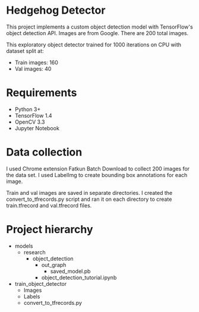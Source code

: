 # Hedgehog Detector

This project implements a custom object detection model with TensorFlow's object detection API. Images are from Google. There are 200 total images.

This exploratory object detector trained for 1000 iterations on CPU with dataset split at:

- Train images: 160
- Val images: 40

# Requirements

- Python 3+
- TensorFlow 1.4
- OpenCV 3.3
- Jupyter Notebook

# Data collection

I used Chrome extension Fatkun Batch Download to collect 200 images for the data set. I used LabelImg to create bounding box annotations for each image.

Train and val images are saved in separate directories. I created the convert_to_tfrecords.py script and ran it on each directory to create train.tfrecord and val.tfrecord files.

# Project hierarchy

+ models
   + research
      + object_detection
         + out_graph
             - saved_model.pb
         - object_detection_tutorial.ipynb
+ train_object_detector
   - Images
   - Labels
   - convert_to_tfrecords.py
